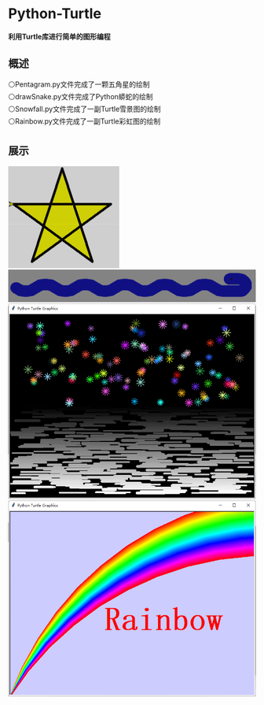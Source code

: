 # Python-Turtle
**利用Turtle库进行简单的图形编程**

## 概述
  ⚪Pentagram.py文件完成了一颗五角星的绘制  
  ⚪drawSnake.py文件完成了Python蟒蛇的绘制  
  ⚪Snowfall.py文件完成了一副Turtle雪景图的绘制  
  ⚪Rainbow.py文件完成了一副Turtle彩虹图的绘制
## 展示
![image](https://github.com/daladida/Python-Turtle/blob/main/images/%E4%BA%94%E8%A7%92%E6%98%9F.png)
![image](https://github.com/daladida/Python-Turtle/blob/main/images/Python%E8%9F%92%E8%9B%87.png)
![image](https://github.com/daladida/Python-Turtle/blob/main/images/Turtle%E9%9B%AA%E6%99%AF.png)
![image](https://github.com/daladida/Python-Turtle/blob/main/images/Turtle%E5%BD%A9%E8%99%B9.png)

